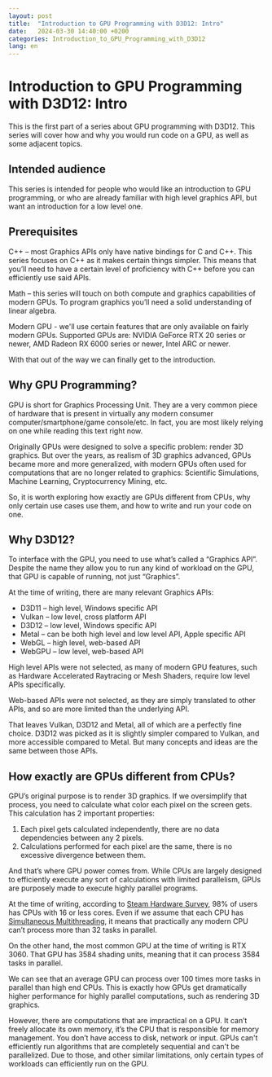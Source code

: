 ```yaml
---
layout: post
title:  "Introduction to GPU Programming with D3D12: Intro"
date:   2024-03-30 14:40:00 +0200
categories: Introduction_to_GPU_Programming_with_D3D12
lang: en
---
```


# Introduction to GPU Programming with D3D12: Intro

This is the first part of a series about GPU programming with D3D12. This series will cover how and why you would run code on a GPU, as well as some adjacent topics.

## Intended audience

This series is intended for people who would like an introduction to GPU programming, or who are already familiar with high level graphics API, but want an introduction for a low level one.

## Prerequisites

C++ – most Graphics APIs only have native bindings for C and C++. This series focuses on C++ as it makes certain things simpler. This means that you’ll need to have a certain level of proficiency with C++ before you can efficiently use said APIs.

Math – this series will touch on both compute and graphics capabilities of modern GPUs. To program graphics you’ll need a solid understanding of linear algebra.

Modern GPU - we'll use certain features that are only available on fairly modern GPUs. Supported GPUs are: NVIDIA GeForce RTX 20 series or newer, AMD Radeon RX 6000 series or newer, Intel ARC or newer.

With that out of the way we can finally get to the introduction.

## Why GPU Programming?

GPU is short for Graphics Processing Unit. They are a very common piece of hardware that is present in virtually any modern consumer computer/smartphone/game console/etc. In fact, you are most likely relying on one while reading this text right now.

Originally GPUs were designed to solve a specific problem: render 3D graphics. But over the years, as realism of 3D graphics advanced, GPUs became more and more generalized, with modern GPUs often used for computations that are no longer related to graphics: Scientific Simulations, Machine Learning, Cryptocurrency Mining, etc.

So, it is worth exploring how exactly are GPUs different from CPUs, why only certain use cases use them, and how to write and run your code on one.

## Why D3D12?

To interface with the GPU, you need to use what’s called a “Graphics API”. Despite the name they allow you to run any kind of workload on the GPU, that GPU is capable of running, not just “Graphics”.

At the time of writing, there are many relevant Graphics APIs:

- D3D11 – high level, Windows specific API
- Vulkan – low level, cross platform API
- D3D12 – low level, Windows specific API
- Metal – can be both high level and low level API, Apple specific API
- WebGL – high level, web-based API
- WebGPU – low level, web-based API

High level APIs were not selected, as many of modern GPU features, such as Hardware Accelerated Raytracing or Mesh Shaders, require low level APIs specifically.

Web-based APIs were not selected, as they are simply translated to other APIs, and so are more limited than the underlying API.

That leaves Vulkan, D3D12 and Metal, all of which are a perfectly fine choice. D3D12 was picked as it is slightly simpler compared to Vulkan, and more accessible compared to Metal. But many concepts and ideas are the same between those APIs.

## How exactly are GPUs different from CPUs?

GPU’s original purpose is to render 3D graphics. If we oversimplify that process, you need to calculate what color each pixel on the screen gets. This calculation has 2 important properties:

1. Each pixel gets calculated independently, there are no data dependencies between any 2 pixels.
2. Calculations performed for each pixel are the same, there is no excessive divergence between them.

And that’s where GPU power comes from. While CPUs are largely designed to efficiently execute any sort of calculations with limited parallelism, GPUs are purposely made to execute highly parallel programs.

At the time of writing, according to [Steam Hardware Survey](https://store.steampowered.com/hwsurvey/Steam-Hardware-Software-Survey-Welcome-to-Steam?platform=pc), 98% of users has CPUs with 16 or less cores. Even if we assume that each CPU has [Simultaneous Multithreading](https://en.wikipedia.org/wiki/Simultaneous_multithreading), it means that practically any modern CPU can’t process more than 32 tasks in parallel.

On the other hand, the most common GPU at the time of writing is RTX 3060. That GPU has 3584 shading units, meaning that it can process 3584 tasks in parallel.

We can see that an average GPU can process over 100 times more tasks in parallel than high end CPUs. This is exactly how GPUs get dramatically higher performance for highly parallel computations, such as rendering 3D graphics.

However, there are computations that are impractical on a GPU. It can’t freely allocate its own memory, it’s the CPU that is responsible for memory management. You don’t have access to disk, network or input. GPUs can't efficiently run algorithms that are completely sequential and can't be parallelized. Due to those, and other similar limitations, only certain types of workloads can efficiently run on the GPU.
